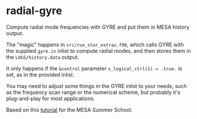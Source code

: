 # radial-gyre
Compute radial mode frequencies with GYRE and put them in MESA history output. 

The "magic" happens in `src/run_star_extras.f90`, which calls GYRE with the supplied `gyre.in` inlist to compute radial modes, and then stores them in the `LOGS/history.data` output. 

It only happens if the `&control` parameter `x_logical_ctrl(1) = .true.` is set, as in the provided inlist. 

You may need to adjust some things in the GYRE inlist to your needs, such as the frequency scan range or the numerical scheme, but probably it's plug-and-play for most applications. 

Based on this [tutorial](https://github.com/earlbellinger/mesa-summer-school-2022) for the MESA Summer School. 
